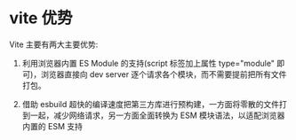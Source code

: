# vite 优势

Vite 主要有两大主要优势:


1. 利用浏览器内置 ES Module 的支持(script 标签加上属性 type="module" 即可)，浏览器直接向 dev server 逐个请求各个模块，而不需要提前把所有文件打包。


2. 借助 esbuild 超快的编译速度把第三方库进行预构建，一方面将零散的文件打到一起，减少网络请求，另一方面全面转换为 ESM 模块语法，以适配浏览器内置的 ESM 支持




